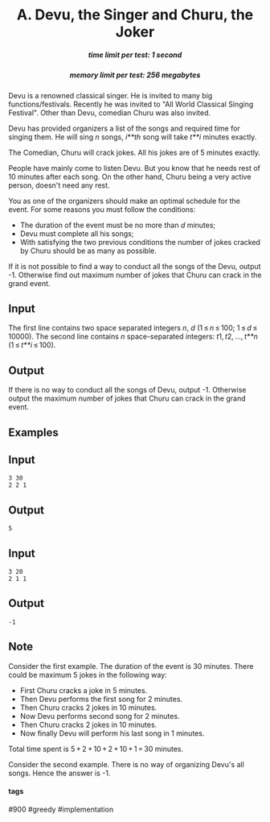 <h1 style='text-align: center;'> A. Devu, the Singer and Churu, the Joker</h1>

<h5 style='text-align: center;'>time limit per test: 1 second</h5>
<h5 style='text-align: center;'>memory limit per test: 256 megabytes</h5>

Devu is a renowned classical singer. He is invited to many big functions/festivals. Recently he was invited to "All World Classical Singing Festival". Other than Devu, comedian Churu was also invited.

Devu has provided organizers a list of the songs and required time for singing them. He will sing *n* songs, *i**th* song will take *t**i* minutes exactly. 

The Comedian, Churu will crack jokes. All his jokes are of 5 minutes exactly.

People have mainly come to listen Devu. But you know that he needs rest of 10 minutes after each song. On the other hand, Churu being a very active person, doesn't need any rest.

You as one of the organizers should make an optimal sсhedule for the event. For some reasons you must follow the conditions:

* The duration of the event must be no more than *d* minutes;
* Devu must complete all his songs;
* With satisfying the two previous conditions the number of jokes cracked by Churu should be as many as possible.

If it is not possible to find a way to conduct all the songs of the Devu, output -1. Otherwise find out maximum number of jokes that Churu can crack in the grand event.

## Input

The first line contains two space separated integers *n*, *d* (1 ≤ *n* ≤ 100; 1 ≤ *d* ≤ 10000). The second line contains *n* space-separated integers: *t*1, *t*2, ..., *t**n* (1 ≤ *t**i* ≤ 100).

## Output

If there is no way to conduct all the songs of Devu, output -1. Otherwise output the maximum number of jokes that Churu can crack in the grand event.

## Examples

## Input


```
3 30  
2 2 1  

```
## Output


```
5  

```
## Input


```
3 20  
2 1 1  

```
## Output


```
-1  

```
## Note

Consider the first example. The duration of the event is 30 minutes. There could be maximum 5 jokes in the following way:

* First Churu cracks a joke in 5 minutes.
* Then Devu performs the first song for 2 minutes.
* Then Churu cracks 2 jokes in 10 minutes.
* Now Devu performs second song for 2 minutes.
* Then Churu cracks 2 jokes in 10 minutes.
* Now finally Devu will perform his last song in 1 minutes.

 Total time spent is 5 + 2 + 10 + 2 + 10 + 1 = 30 minutes.

Consider the second example. There is no way of organizing Devu's all songs. Hence the answer is -1. 



#### tags 

#900 #greedy #implementation 